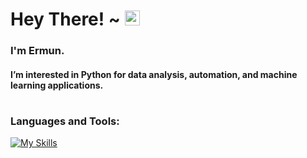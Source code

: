 <h1> Hey There! ~ <img src="https://user-images.githubusercontent.com/1303154/88677602-1635ba80-d120-11ea-84d8-d263ba5fc3c0.gif" width="24px" alt="hi"></h1>

<h3> I'm Ermun.</h2>

<h4>I’m interested in Python for data analysis, automation, and machine learning applications.</h3>

#

<h3> Languages and Tools:</h3>

[![My Skills](https://skillicons.dev/icons?i=js,html,css,python,flask,docker,git,bash,aws,linux,mysql)](https://skillicons.dev)


